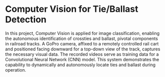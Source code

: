 # Computer Vision for Tie/Ballast Detection

In this project, Computer Vision is applied for image classification, enabling the autonomous identification of crossties and ballast, pivotal components in railroad tracks. A GoPro camera, affixed to a remotely controlled rail cart and positioned facing downward for a top-down view of the track, captures the necessary visual data. The recorded videos serve as training data for a Convolutional Neural Network (CNN) model. This system demonstrates the capability to dynamically and autonomously locate ties and ballast during operation.
